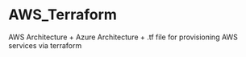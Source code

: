 # AWS_Terraform
AWS Architecture + Azure Architecture + .tf file for provisioning AWS services via terraform
